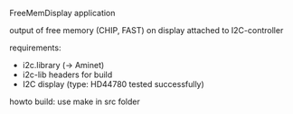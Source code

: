 FreeMemDisplay application

output of free memory (CHIP, FAST) on display attached to I2C-controller

requirements:
- i2c.library (-> Aminet)
- i2c-lib headers for build
- I2C display (type: HD44780 tested successfully)


howto build:
 use make in src folder

